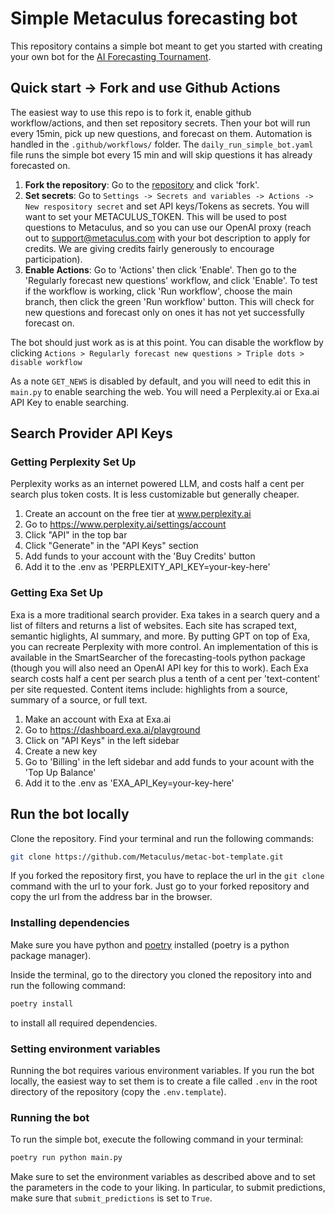 # Simple Metaculus forecasting bot
This repository contains a simple bot meant to get you started with creating your own bot for the [AI Forecasting Tournament](https://www.metaculus.com/aib/).


## Quick start -> Fork and use Github Actions
The easiest way to use this repo is to fork it, enable github workflow/actions, and then set repository secrets. Then your bot will run every 15min, pick up new questions, and forecast on them. Automation is handled in the `.github/workflows/` folder. The `daily_run_simple_bot.yaml` file runs the simple bot every 15 min and will skip questions it has already forecasted on.

1) **Fork the repository**: Go to the [repository](https://github.com/Metaculus/metac-bot-template) and click 'fork'.
2) **Set secrets**: Go to `Settings -> Secrets and variables -> Actions -> New respository secret` and set API keys/Tokens as secrets. You will want to set your METACULUS_TOKEN. This will be used to post questions to Metaculus, and so you can use our OpenAI proxy (reach out to support@metaculus.com with your bot description to apply for credits. We are giving credits fairly generously to encourage participation).
3) **Enable Actions**: Go to 'Actions' then click 'Enable'. Then go to the 'Regularly forecast new questions' workflow, and click 'Enable'. To test if the workflow is working, click 'Run workflow', choose the main branch, then click the green 'Run workflow' button. This will check for new questions and forecast only on ones it has not yet successfully forecast on.

The bot should just work as is at this point. You can disable the workflow by clicking `Actions > Regularly forecast new questions > Triple dots > disable workflow`

As a note `GET_NEWS` is disabled by default, and you will need to edit this in `main.py` to enable searching the web. You will need a Perplexity.ai or Exa.ai API Key to enable searching.

## Search Provider API Keys

### Getting Perplexity Set Up
Perplexity works as an internet powered LLM, and costs half a cent per search plus token costs. It is less customizable but generally cheaper.
1. Create an account on the free tier at www.perplexity.ai
2. Go to https://www.perplexity.ai/settings/account
3. Click "API" in the top bar
4. Click "Generate" in the "API Keys" section
5. Add funds to your account with the 'Buy Credits' button
6. Add it to the .env as 'PERPLEXITY_API_KEY=your-key-here'

### Getting Exa Set Up
Exa is a more traditional search provider. Exa takes in a search query and a list of filters and returns a list of websites. Each site has scraped text, semantic higlights, AI summary, and more. By putting GPT on top of Exa, you can recreate Perplexity with more control. An implementation of this is available in the SmartSearcher of the forecasting-tools python package (though you will also need an OpenAI API key for this to work). Each Exa search costs half a cent per search plus a tenth of a cent per 'text-content' per site requested. Content items include: highlights from a source, summary of a source, or full text.
1. Make an account with Exa at Exa.ai
2. Go to https://dashboard.exa.ai/playground
3. Click on "API Keys" in the left sidebar
4. Create a new key
5. Go to 'Billing' in the left sidebar and add funds to your acount with the 'Top Up Balance'
6. Add it to the .env as 'EXA_API_Key=your-key-here'


## Run the bot locally
Clone the repository. Find your terminal and run the following commands:
```bash
git clone https://github.com/Metaculus/metac-bot-template.git
```

If you forked the repository first, you have to replace the url in the `git clone` command with the url to your fork. Just go to your forked repository and copy the url from the address bar in the browser.

### Installing dependencies
Make sure you have python and [poetry](https://python-poetry.org/docs/#installing-with-pipx) installed (poetry is a python package manager).

Inside the terminal, go to the directory you cloned the repository into and run the following command:
```bash
poetry install
```
to install all required dependencies.

### Setting environment variables

Running the bot requires various environment variables. If you run the bot locally, the easiest way to set them is to create a file called `.env` in the root directory of the repository (copy the `.env.template`).

### Running the bot

To run the simple bot, execute the following command in your terminal:
```bash
poetry run python main.py
```
Make sure to set the environment variables as described above and to set the parameters in the code to your liking. In particular, to submit predictions, make sure that `submit_predictions` is set to `True`.
